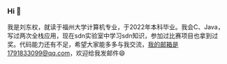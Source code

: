 ### Hi 👋

<!--
**DQbryant/DQbryant** is a ✨ _special_ ✨ repository because its `README.md` (this file) appears on your GitHub profile.

Here are some ideas to get you started:

- 🔭 I’m currently working on ...
- 🌱 I’m currently learning ...
- 👯 I’m looking to collaborate on ...
- 🤔 I’m looking for help with ...
- 💬 Ask me about ...
- 📫 How to reach me: ...
- 😄 Pronouns: ...
- ⚡ Fun fact: ...
-->
我是刘东权，就读于福州大学计算机专业，于2022年本科毕业。我会C、Java，写过两次全栈应用，现在sdn实验室中学习sdn知识，参加过比赛项目也拿到过奖。代码能力还有不足，希望大家能多多与我交流，我的邮箱是1791833099@qq.com，欢迎给我发邮件😄
